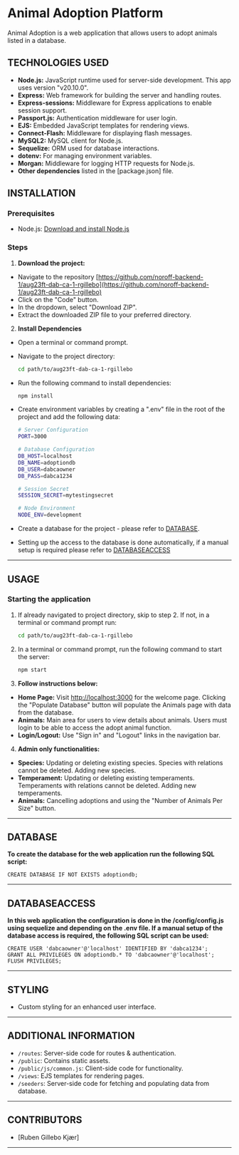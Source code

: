 # Animal Adoption Platform

Animal Adoption is a web application that allows users to adopt animals listed in a database. 

## TECHNOLOGIES USED

- **Node.js:** JavaScript runtime used for server-side development. This app uses version "v20.10.0". 
- **Express:** Web framework for building the server and handling routes.
- **Express-sessions:** Middleware for Express applications to enable session support. 
- **Passport.js:** Authentication middleware for user login.
- **EJS:** Embedded JavaScript templates for rendering views.
- **Connect-Flash:** Middleware for displaying flash messages.
- **MySQL2:** MySQL client for Node.js. 
- **Sequelize:** ORM used for database interactions.
- **dotenv:** For managing environment variables. 
- **Morgan:** Middleware for logging HTTP requests for Node.js. 
- **Other dependencies** listed in the [package.json] file.

## INSTALLATION

### Prerequisites

- Node.js: [Download and install Node.js](https://nodejs.org/)

### Steps

1. **Download the project:**

- Navigate to the repository [https://github.com/noroff-backend-1/aug23ft-dab-ca-1-rgillebo](https://github.com/noroff-backend-1/aug23ft-dab-ca-1-rgillebo)
- Click on the "Code" button.
- In the dropdown, select "Download ZIP".
- Extract the downloaded ZIP file to your preferred directory.  

2. **Install Dependencies**

- Open a terminal or command prompt.
- Navigate to the project directory: 

    ```bash 
    cd path/to/aug23ft-dab-ca-1-rgillebo 
    ```

- Run the following command to install dependencies: 

    ```bash
    npm install
    ```
- Create environment variables by creating a ".env" file in the root of the project and add the following data: 

    ```bash
    # Server Configuration
    PORT=3000

    # Database Configuration
    DB_HOST=localhost
    DB_NAME=adoptiondb
    DB_USER=dabcaowner
    DB_PASS=dabca1234

    # Session Secret
    SESSION_SECRET=mytestingsecret

    # Node Environment
    NODE_ENV=development
    ```

 - Create a database for the project - please refer to [DATABASE](#database). 

 - Setting up the access to the database is done automatically, if a manual setup is required please refer to [DATABASEACCESS](#databaseaccess)


---

## USAGE

### Starting the application

1. If already navigated to project directory, skip to step 2. If not, in a terminal or command prompt run: 

    ```bash 
    cd path/to/aug23ft-dab-ca-1-rgillebo  
    ```

2. In a terminal or command prompt, run the following command to start the server: 

    ```bash
    npm start
    ```

3. **Follow instructions below:**

- **Home Page:** Visit [http://localhost:3000](http://localhost:3000) for the welcome page. Clicking the "Populate Database" button will populate the Animals page with data from the database. 
- **Animals:** Main area for users to view details about animals. Users must login to be able to access the adopt animal function.  
- **Login/Logout:** Use "Sign in" and "Logout" links in the navigation bar. 

4. **Admin only functionalities:**

- **Species:** Updating or deleting existing species. Species with relations cannot be deleted. Adding new species. 
- **Temperament:** Updating or deleting existing temperaments. Temperaments with relations cannot be deleted. Adding new temperaments. 
- **Animals:** Cancelling adoptions and using the "Number of Animals Per Size" button. 

---
## DATABASE

**To create the database for the web application run the following SQL script:** 

    
    CREATE DATABASE IF NOT EXISTS adoptiondb; 

---

## DATABASEACCESS

**In this web application the configuration is done in the /config/config.js using sequelize and depending on the .env file. If a manual setup of the database access is required, the following SQL script can be used:** 

    CREATE USER 'dabcaowner'@'localhost' IDENTIFIED BY 'dabca1234';
    GRANT ALL PRIVILEGES ON adoptiondb.* TO 'dabcaowner'@'localhost';
    FLUSH PRIVILEGES;
---

## STYLING

- Custom styling for an enhanced user interface.

---

## ADDITIONAL INFORMATION

- `/routes`: Server-side code for routes & authentication.
- `/public`: Contains static assets.
- `/public/js/common.js`: Client-side code for functionality. 
- `/views`: EJS templates for rendering pages.
- `/seeders`: Server-side code for fetching and populating data from database. 

---

## CONTRIBUTORS

- [Ruben Gillebo Kjær]

---